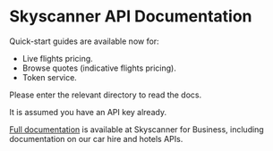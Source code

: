 # Skyscanner API Documentation
Quick-start guides are available now for:

* Live flights pricing.
* Browse quotes (indicative flights pricing).
* Token service.

Please enter the relevant directory to read the docs.

It is assumed you have an API key already.

[Full documentation] is available at Skyscanner for Business, including documentation on our car hire and hotels APIs.

  [Full documentation]: <http://business.skyscanner.net/portal/en-GB/Documentation/ApiOverview>